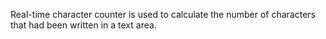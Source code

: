 Real-time character counter is used to calculate the number of characters that had been written in a text area.
